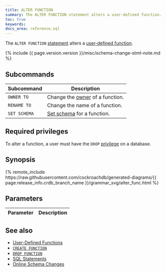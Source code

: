 ```yaml
---
title: ALTER FUNCTION
summary: The ALTER FUNCTION statement alters a user-defined function.
toc: true
keywords:
docs_area: reference.sql
---
```


The `ALTER FUNCTION` [statement](sql-statements.html) alters a [user-defined function](user-defined-functions.html).

{% include {{ page.version.version }}/misc/schema-change-stmt-note.md %}

## Subcommands

Subcommand | Description
-----------|------------
`OWNER TO` | Change the [owner](owner-to.html) of a function.
`RENAME TO` | Change the name of a function.
`SET SCHEMA` | [Set schema](set-schema.html) for a function.

## Required privileges

To alter a function, a user must have the `DROP` [privilege](security-reference/authorization.html#managing-privileges) on a database.

## Synopsis

<div>
{% remote_include https://raw.githubusercontent.com/cockroachdb/generated-diagrams/{{ page.release_info.crdb_branch_name }}/grammar_svg/alter_func.html %}
</div>

## Parameters

Parameter | Description
----------|------------


## See also

- [User-Defined Functions](user-defined-functions.html)
- [`CREATE FUNCTION`](create-function.html)
- [`DROP FUNCTION`](drop-function.html)
- [SQL Statements](sql-statements.html)
- [Online Schema Changes](online-schema-changes.html)
